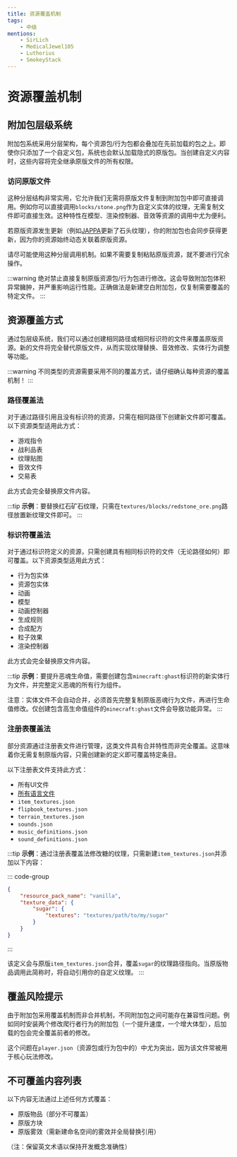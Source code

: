 ```yaml
---
title: 资源覆盖机制
tags:
    - 中级
mentions:
    - SirLich
    - MedicalJewel105
    - Luthorius
    - SmokeyStack
---
```


# 资源覆盖机制

<!--@include: @/wiki/bedrock-wiki-mirror.md-->

## 附加包层级系统

附加包系统采用分层架构，每个资源包/行为包都会叠加在先前加载的包之上。即使你只添加了一个自定义包，系统也会默认加载隐式的原版包。当创建自定义内容时，这些内容将完全继承原版文件的所有权限。

### 访问原版文件

这种分层结构非常实用，它允许我们无需将原版文件复制到附加包中即可直接调用。例如你可以直接调用`blocks/stone.png`作为自定义实体的纹理，无需复制文件即可直接生效。这种特性在模型、渲染控制器、音效等资源的调用中尤为便利。

若原版资源发生更新（例如[JAPPA](https://twitter.com/JasperBoerstra?ref_src=twsrc%5Egoogle%7Ctwcamp%5Eserp%7Ctwgr%5Eauthor)更新了石头纹理），你的附加包也会同步获得更新，因为你的资源始终动态关联着原版资源。

请尽可能使用这种分层调用机制。如果不需要复制粘贴原版资源，就不要进行冗余操作。

:::warning
绝对禁止直接复制原版资源包/行为包进行修改。这会导致附加包体积异常臃肿，并严重影响运行性能。正确做法是新建空白附加包，仅复制需要覆盖的特定文件。
:::

## 资源覆盖方式

通过包层级系统，我们可以通过创建相同路径或相同标识符的文件来覆盖原版资源。新的文件将完全替代原版文件，从而实现纹理替换、音效修改、实体行为调整等功能。

:::warning
不同类型的资源需要采用不同的覆盖方式，请仔细确认每种资源的覆盖机制！
:::

### 路径覆盖法

对于通过路径引用且没有标识符的资源，只需在相同路径下创建新文件即可覆盖。以下资源类型适用此方式：

-   游戏指令
-   战利品表
-   纹理贴图
-   音效文件
-   交易表

此方式会完全替换原文件内容。

:::tip
**示例**：要替换红石矿石纹理，只需在`textures/blocks/redstone_ore.png`路径放置新纹理文件即可。
:::

### 标识符覆盖法

对于通过标识符定义的资源，只需创建具有相同标识符的文件（无论路径如何）即可覆盖。以下资源类型适用此方式：

-   行为包实体
-   资源包实体
-   动画
-   模型
-   动画控制器
-   生成规则
-   合成配方
-   粒子效果
-   渲染控制器

此方式会完全替换原文件内容。

:::tip
**示例**：要提升恶魂生命值，需要创建包含`minecraft:ghast`标识符的新实体行为文件，并完整定义恶魂的所有行为组件。

注意：实体文件不会自动合并，必须首先完整复制原版恶魂行为文件，再进行生命值修改。仅创建包含高生命值组件的`minecraft:ghast`文件会导致功能异常。
:::

### 注册表覆盖法

部分资源通过注册表文件进行管理，这类文件具有合并特性而非完全覆盖。这意味着你无需复制原版内容，只需创建新的定义即可覆盖特定条目。

以下注册表文件支持此方式：

-   所有UI文件
-   [所有语言文件](/wiki/concepts/text-and-translations)
-   `item_textures.json`
-   `flipbook_textures.json`
-   `terrain_textures.json`
-   `sounds.json`
-   `music_definitions.json`
-   `sound_definitions.json`

:::tip
**示例**：通过注册表覆盖法修改糖的纹理，只需新建`item_textures.json`并添加以下内容：

::: code-group
```json [item_textures.json]
{
	"resource_pack_name": "vanilla",
	"texture_data": {
		"sugar": {
			"textures": "textures/path/to/my/sugar"
		}
	}
}
```
:::

该定义会与原版`item_textures.json`合并，覆盖`sugar`的纹理路径指向。当原版物品调用此简称时，将自动引用你的自定义纹理。
:::

## 覆盖风险提示

由于附加包采用覆盖机制而非合并机制，不同附加包之间可能存在兼容性问题。例如同时安装两个修改爬行者行为的附加包（一个提升速度，一个增大体型），后加载的包会完全覆盖前者的修改。

这个问题在`player.json`（资源包或行为包中的）中尤为突出，因为该文件常被用于核心玩法修改。

## 不可覆盖内容列表

以下内容无法通过上述任何方式覆盖：

-   原版物品（部分不可覆盖）
-   原版方块
-   原版雾效（需新建命名空间的雾效并全局替换引用）

（注：保留英文术语以保持开发概念准确性）